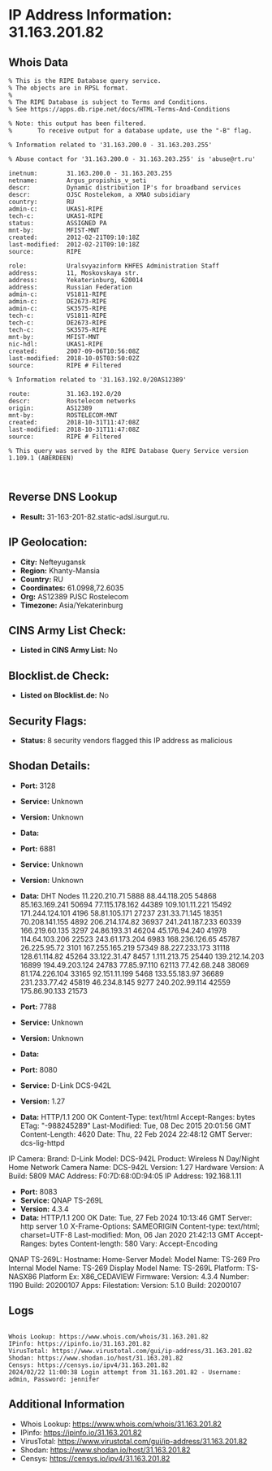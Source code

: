 # IP Address Information: 31.163.201.82

## Whois Data
```
% This is the RIPE Database query service.
% The objects are in RPSL format.
%
% The RIPE Database is subject to Terms and Conditions.
% See https://apps.db.ripe.net/docs/HTML-Terms-And-Conditions

% Note: this output has been filtered.
%       To receive output for a database update, use the "-B" flag.

% Information related to '31.163.200.0 - 31.163.203.255'

% Abuse contact for '31.163.200.0 - 31.163.203.255' is 'abuse@rt.ru'

inetnum:        31.163.200.0 - 31.163.203.255
netname:        Argus_propishis_v_seti
descr:          Dynamic distribution IP's for broadband services
descr:          OJSC Rostelekom, a XMAO subsidiary
country:        RU
admin-c:        UKAS1-RIPE
tech-c:         UKAS1-RIPE
status:         ASSIGNED PA
mnt-by:         MFIST-MNT
created:        2012-02-21T09:10:18Z
last-modified:  2012-02-21T09:10:18Z
source:         RIPE

role:           Uralsvyazinform KHFES Administration Staff
address:        11, Moskovskaya str.
address:        Yekaterinburg, 620014
address:        Russian Federation
admin-c:        VS1811-RIPE
admin-c:        DE2673-RIPE
admin-c:        SK3575-RIPE
tech-c:         VS1811-RIPE
tech-c:         DE2673-RIPE
tech-c:         SK3575-RIPE
mnt-by:         MFIST-MNT
nic-hdl:        UKAS1-RIPE
created:        2007-09-06T10:56:08Z
last-modified:  2018-10-05T03:50:02Z
source:         RIPE # Filtered

% Information related to '31.163.192.0/20AS12389'

route:          31.163.192.0/20
descr:          Rostelecom networks
origin:         AS12389
mnt-by:         ROSTELECOM-MNT
created:        2018-10-31T11:47:08Z
last-modified:  2018-10-31T11:47:08Z
source:         RIPE # Filtered

% This query was served by the RIPE Database Query Service version 1.109.1 (ABERDEEN)



```
## Reverse DNS Lookup
- **Result:** 31-163-201-82.static-adsl.isurgut.ru.

## IP Geolocation:
- **City:** Nefteyugansk
- **Region:** Khanty-Mansia
- **Country:** RU
- **Coordinates:** 61.0998,72.6035
- **Org:** AS12389 PJSC Rostelecom
- **Timezone:** Asia/Yekaterinburg

## CINS Army List Check:
- **Listed in CINS Army List:** 
No

## Blocklist.de Check:
- **Listed on Blocklist.de:** 
No

## Security Flags:
- **Status:** 8 security vendors flagged this IP address as malicious

## Shodan Details:
- **Port:** 3128
- **Service:** Unknown
- **Version:** Unknown
- **Data:** 

- **Port:** 6881
- **Service:** Unknown
- **Version:** Unknown
- **Data:** DHT Nodes
11.220.210.71	5888
88.44.118.205	54868
85.163.169.241	50694
77.115.178.162	44389
109.101.11.221	15492
171.244.124.101	4196
58.81.105.171	27237
231.33.71.145	18351
70.208.141.155	4892
206.214.174.82	36937
241.241.187.233	60339
166.219.60.135	3297
24.86.193.31	46204
45.176.94.240	41978
114.64.103.206	22523
243.61.173.204	6983
168.236.126.65	45787
26.225.95.72	3101
167.255.165.219	57349
88.227.233.173	31118
128.61.114.82	45264
33.122.31.47	8457
1.111.213.75	25440
139.212.14.203	16899
194.49.203.124	24783
77.85.97.110	62113
77.42.68.248	38069
81.174.226.104	33165
92.151.11.199	5468
133.55.183.97	36689
231.233.77.42	45819
46.234.8.145	9277
240.202.99.114	42559
175.86.90.133	21573


- **Port:** 7788
- **Service:** Unknown
- **Version:** Unknown
- **Data:** 

- **Port:** 8080
- **Service:** D-Link DCS-942L
- **Version:** 1.27
- **Data:** HTTP/1.1 200 OK
Content-Type: text/html
Accept-Ranges: bytes
ETag: "-988245289"
Last-Modified: Tue, 08 Dec 2015 20:01:56 GMT
Content-Length: 4620
Date: Thu, 22 Feb 2024 22:48:12 GMT
Server: dcs-lig-httpd


IP Camera:
  Brand: D-Link
  Model: DCS-942L
  Product: Wireless N Day/Night Home Network Camera
  Name: DCS-942L
  Version: 1.27
  Hardware Version: A
  Build: 5809
  MAC Address: F0:7D:68:0D:94:05
  IP Address: 192.168.1.11


- **Port:** 8083
- **Service:** QNAP TS-269L
- **Version:** 4.3.4
- **Data:** HTTP/1.1 200 OK
Date: Tue, 27 Feb 2024 10:13:46 GMT
Server: http server 1.0
X-Frame-Options: SAMEORIGIN
Content-type: text/html; charset=UTF-8
Last-modified: Mon, 06 Jan 2020 21:42:13 GMT
Accept-Ranges: bytes
Content-length: 580
Vary: Accept-Encoding


QNAP TS-269L:
  Hostname: Home-Server
  Model:
    Model Name: TS-269 Pro
    Internal Model Name: TS-269
    Display Model Name: TS-269L
    Platform: TS-NASX86
    Platform Ex: X86_CEDAVIEW
  Firmware:
    Version: 4.3.4
    Number: 1190
    Build: 20200107
  Apps:
    Filestation:
      Version: 5.1.0
      Build: 20200107


## Logs
```

Whois Lookup: https://www.whois.com/whois/31.163.201.82
IPinfo: https://ipinfo.io/31.163.201.82
VirusTotal: https://www.virustotal.com/gui/ip-address/31.163.201.82
Shodan: https://www.shodan.io/host/31.163.201.82
Censys: https://censys.io/ipv4/31.163.201.82
2024/02/22 11:00:38 Login attempt from 31.163.201.82 - Username: admin, Password: jennifer

```
## Additional Information
- Whois Lookup: https://www.whois.com/whois/31.163.201.82
- IPinfo: https://ipinfo.io/31.163.201.82
- VirusTotal: https://www.virustotal.com/gui/ip-address/31.163.201.82
- Shodan: https://www.shodan.io/host/31.163.201.82
- Censys: https://censys.io/ipv4/31.163.201.82

